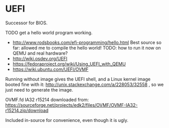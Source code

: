 # UEFI

Successor for BIOS.

TODO get a hello world program working.

- http://www.rodsbooks.com/efi-programming/hello.html Best source so far: allowed me to compile the hello world! TODO: how to run it now on QEMU and real hardware?
- http://wiki.osdev.org/UEFI
- https://fedoraproject.org/wiki/Using_UEFI_with_QEMU
- https://wiki.ubuntu.com/UEFI/OVMF

Running without image gives the UEFI shell, and a Linux kernel image booted fine with it: http://unix.stackexchange.com/a/228053/32558 , so we just need to generate the image.

OVMF.fd IA32 r15214 downloaded from: https://sourceforge.net/projects/edk2/files/OVMF/OVMF-IA32-r15214.zip/download

Included in-source for convenience, even though it is ugly.
